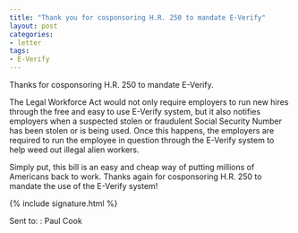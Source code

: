 ```yaml
---
title: "Thank you for cosponsoring H.R. 250 to mandate E-Verify"
layout: post
categories:
- letter
tags:
- E-Verify
---
```


Thanks for cosponsoring H.R. 250 to mandate E-Verify.

The Legal Workforce Act would not only require employers to run new hires through the free and easy to use E-Verify system, but it also notifies employers when a suspected stolen or fraudulent Social Security Number has been stolen or is being used. Once this happens, the employers are required to run the employee in question through the E-Verify system to help weed out illegal alien workers.

Simply put, this bill is an easy and cheap way of putting millions of Americans back to work. Thanks again for cosponsoring H.R. 250 to mandate the use of the E-Verify system!

{% include signature.html %}

Sent to:
: Paul Cook
